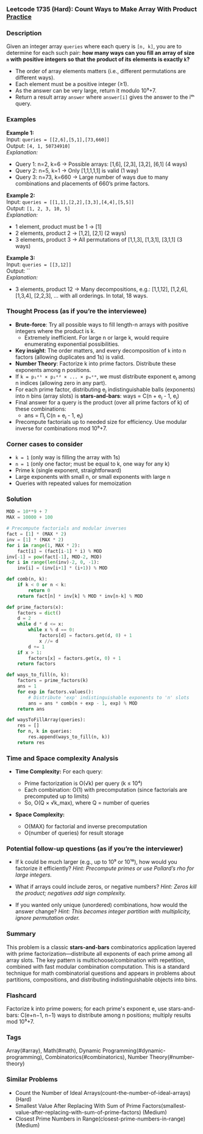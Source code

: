 ### Leetcode 1735 (Hard): Count Ways to Make Array With Product [Practice](https://leetcode.com/problems/count-ways-to-make-array-with-product)

### Description  
Given an integer array `queries` where each query is `[n, k]`, you are to determine for each such pair: **how many ways can you fill an array of size `n` with positive integers so that the product of its elements is exactly `k`?**  
- The order of array elements matters (i.e., different permutations are different ways).  
- Each element must be a positive integer (≥1).
- As the answer can be very large, return it modulo 10⁹+7.  
- Return a result array `answer` where `answer[i]` gives the answer to the iᵗʰ query.

### Examples  

**Example 1:**  
Input: `queries = [[2,6],[5,1],[73,660]]`  
Output: `[4, 1, 50734910]`  
*Explanation:*
- Query 1: n=2, k=6 → Possible arrays: [1,6], [2,3], [3,2], [6,1] (4 ways)
- Query 2: n=5, k=1 → Only [1,1,1,1,1] is valid (1 way)
- Query 3: n=73, k=660 → Large number of ways due to many combinations and placements of 660’s prime factors.

**Example 2:**  
Input: `queries = [[1,1],[2,2],[3,3],[4,4],[5,5]]`  
Output: `[1, 2, 3, 10, 5]`  
*Explanation:*
- 1 element, product must be 1 → [1]
- 2 elements, product 2 → [1,2], [2,1] (2 ways)
- 3 elements, product 3 → All permutations of [1,1,3], [1,3,1], [3,1,1] (3 ways)

**Example 3:**  
Input: `queries = [[3,12]]`  
Output: ``  
*Explanation:*
- 3 elements, product 12 → Many decompositions, e.g.: [1,1,12], [1,2,6], [1,3,4], [2,2,3], ... with all orderings. In total, 18 ways.

### Thought Process (as if you’re the interviewee)  
- **Brute-force**: Try all possible ways to fill length-n arrays with positive integers where the product is k.  
    - Extremely inefficient. For large n or large k, would require enumerating exponential possibilities.
- **Key insight**: The order matters, and every decomposition of `k` into n factors (allowing duplicates and 1s) is valid.
- **Number Theory**: Factorize k into prime factors. Distribute these exponents among n positions.
- If `k = p₁ᵉ¹ × p₂ᵉ² × ... × pₘᵉᵐ`, we must distribute exponent eⱼ among n indices (allowing zero in any part).
- For each prime factor, distributing eⱼ indistinguishable balls (exponents) into n bins (array slots) is **stars-and-bars**: ways = C(n + eⱼ - 1, eⱼ)
- Final answer for a query is the product (over all prime factors of k) of these combinations:
  - ans = Πⱼ C(n + eⱼ - 1, eⱼ)
- Precompute factorials up to needed size for efficiency. Use modular inverse for combinations mod 10⁹+7.

### Corner cases to consider  
- `k = 1` (only way is filling the array with 1s)
- `n = 1` (only one factor; must be equal to k, one way for any k)
- Prime k (single exponent, straightforward)
- Large exponents with small n, or small exponents with large n
- Queries with repeated values for memoization

### Solution

```python
MOD = 10**9 + 7
MAX = 10000 + 100

# Precompute factorials and modular inverses
fact = [1] * (MAX * 2)
inv = [1] * (MAX * 2)
for i in range(1, MAX * 2):
    fact[i] = (fact[i-1] * i) % MOD
inv[-1] = pow(fact[-1], MOD-2, MOD)
for i in range(len(inv)-2, 0, -1):
    inv[i] = (inv[i+1] * (i+1)) % MOD

def comb(n, k):
    if k < 0 or n < k:
        return 0
    return fact[n] * inv[k] % MOD * inv[n-k] % MOD

def prime_factors(x):
    factors = dict()
    d = 2
    while d * d <= x:
        while x % d == 0:
            factors[d] = factors.get(d, 0) + 1
            x //= d
        d += 1
    if x > 1:
        factors[x] = factors.get(x, 0) + 1
    return factors

def ways_to_fill(n, k):
    factors = prime_factors(k)
    ans = 1
    for exp in factors.values():
        # Distribute 'exp' indistinguishable exponents to 'n' slots
        ans = ans * comb(n + exp - 1, exp) % MOD
    return ans

def waysToFillArray(queries):
    res = []
    for n, k in queries:
        res.append(ways_to_fill(n, k))
    return res
```

### Time and Space complexity Analysis  

- **Time Complexity:** For each query:  
  - Prime factorization is O(√k) per query (k ≤ 10⁴)  
  - Each combination: O(1) with precomputation (since factorials are precomputed up to limits)
  - So, O(Q × √k_max), where Q = number of queries

- **Space Complexity:**  
  - O(MAX) for factorial and inverse precomputation
  - O(number of queries) for result storage

### Potential follow-up questions (as if you’re the interviewer)  

- If k could be much larger (e.g., up to 10⁹ or 10¹⁸), how would you factorize it efficiently?
  *Hint: Precompute primes or use Pollard’s rho for large integers.*

- What if arrays could include zeros, or negative numbers?
  *Hint: Zeros kill the product; negatives add sign complexity.*

- If you wanted only unique (unordered) combinations, how would the answer change?
  *Hint: This becomes integer partition with multiplicity, ignore permutation order.*

### Summary
This problem is a classic **stars-and-bars** combinatorics application layered with prime factorization—distribute all exponents of each prime among all array slots. The key pattern is multichoose/combination with repetition, combined with fast modular combination computation. This is a standard technique for math combinatorial questions and appears in problems about partitions, compositions, and distributing indistinguishable objects into bins.


### Flashcard
Factorize k into prime powers; for each prime's exponent e, use stars-and-bars: C(e+n−1, n−1) ways to distribute among n positions; multiply results mod 10⁹+7.

### Tags
Array(#array), Math(#math), Dynamic Programming(#dynamic-programming), Combinatorics(#combinatorics), Number Theory(#number-theory)

### Similar Problems
- Count the Number of Ideal Arrays(count-the-number-of-ideal-arrays) (Hard)
- Smallest Value After Replacing With Sum of Prime Factors(smallest-value-after-replacing-with-sum-of-prime-factors) (Medium)
- Closest Prime Numbers in Range(closest-prime-numbers-in-range) (Medium)